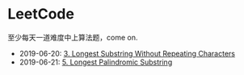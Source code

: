 # LeetCode

至少每天一道难度中上算法题，come on.

- 2019-06-20: [3. Longest Substring Without Repeating Characters](https://leetcode.com/problems/longest-substring-without-repeating-characters/)  
- 2019-06-21: [5. Longest Palindromic Substring](https://leetcode.com/problems/longest-palindromic-substring/submissions/)